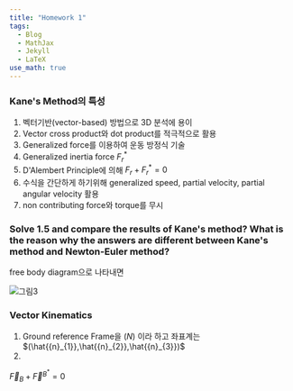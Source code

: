 ```yaml
---
title: "Homework 1"
tags:
  - Blog
  - MathJax
  - Jekyll
  - LaTeX
use_math: true
---
```

### Kane's Method의 특성
1. 벡터기반(vector-based) 방법으로 3D 분석에 용이
2. Vector cross product와 dot product를 적극적으로 활용
3. Generalized force를 이용하여 운동 방정식 기술
4. Generalized inertia force ${F}^{*}_{r}$
5. D'Alembert Principle에 의해  ${F}_{r}+{F}^{*}_{r} = 0$
6. 수식을 간단하게 하기위해 generalized speed, partial velocity, partial angular velocity 활용
7. non contributing force와 torque를 무시


### Solve 1.5 and compare the results of Kane's method? What is the reason why the answers are different between Kane's method and Newton-Euler method?

free body diagram으로 나타내면

![그림3](https://user-images.githubusercontent.com/53217819/95018597-c0d7d580-069b-11eb-83c4-731701cc5739.png)

### Vector Kinematics
1. Ground reference Frame을 $(N)$ 이라 하고 좌표계는 $(\hat{{n}_{1}},\hat{{n}_{2}},\hat{{n}_{3}})$
2.

$\vec { F } _ { B } + \vec { F } ^ { B ^ { * } } = 0$

